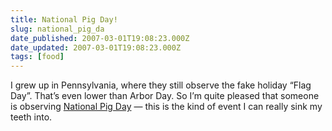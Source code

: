 ```yaml
---
title: National Pig Day!
slug: national_pig_da
date_published: 2007-03-01T19:08:23.000Z
date_updated: 2007-03-01T19:08:23.000Z
tags: [food]
---
```


I grew up in Pennsylvania, where they still observe the fake holiday “Flag Day”. That’s even lower than Arbor Day. So I’m quite pleased that someone is observing [National Pig Day](http://www.seriouseats.com/) — this is the kind of event I can really sink my teeth into.
